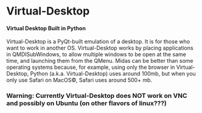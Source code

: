 # Virtual-Desktop
#### Virtual Desktop Built in Python
Virtual-Desktop is a PyQt-built emulation of a desktop. It is for those who want to work in another OS. Virtual-Desktop works by placing applications in QMDISubWindows, to allow multiple windows to be open at the same time, and launching them from the QMenu. Midas can be better than some operating systems because, for example, using only the browser in Virtual-Desktop, Python (a.k.a. Virtual-Desktop) uses around 100mb, but when you only use Safari on MacOS©, Safari uses around 500+ mb.

### Warning: Currently Virtual-Desktop does NOT work on VNC and possibly on Ubuntu (on other flavors of linux???)
